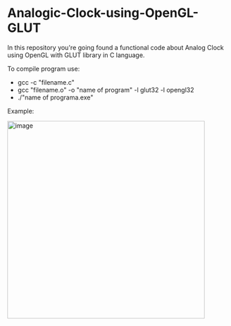 # Analogic-Clock-using-OpenGL-GLUT
 In this repository you're going found a functional code about Analog Clock using OpenGL with GLUT library in C language.
 
 To compile program use:
 * gcc -c "filename.c"
 * gcc "filename.o" -o "name of program"  -l glut32 -l opengl32
 * ./"name of programa.exe"
 
 Example:
 
 <img width="448" alt="image" src="https://user-images.githubusercontent.com/67177223/205712967-9256bf64-3e15-49bc-b86c-904fa209810d.png">
